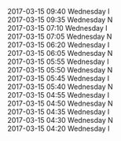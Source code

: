 2017-03-15 09:40 Wednesday  I  
2017-03-15 09:35 Wednesday  N  
2017-03-15 07:10 Wednesday  I  
2017-03-15 07:05 Wednesday  N  
2017-03-15 06:20 Wednesday  I  
2017-03-15 06:05 Wednesday  N  
2017-03-15 05:55 Wednesday  I  
2017-03-15 05:50 Wednesday  N  
2017-03-15 05:45 Wednesday  I  
2017-03-15 05:40 Wednesday  N  
2017-03-15 04:55 Wednesday  I  
2017-03-15 04:50 Wednesday  N  
2017-03-15 04:35 Wednesday  I  
2017-03-15 04:30 Wednesday  N  
2017-03-15 04:20 Wednesday  I  
